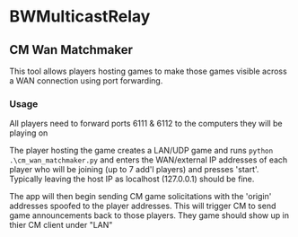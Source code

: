 # BWMulticastRelay

## CM Wan Matchmaker
This tool allows players hosting games to make those games visible across a WAN connection using port forwarding.

### Usage
All players need to forward ports 6111 & 6112 to the computers they will be playing on

The player hosting the game creates a LAN/UDP game and runs `python .\cm_wan_matchmaker.py` and enters the WAN/external IP addresses of each player who will be joining (up to 7 add'l players) and presses 'start'. Typically leaving the host IP as localhost (127.0.0.1) should be fine.

The app will then begin sending CM game solicitations with the 'origin' addresses spoofed to the player addresses. This will trigger CM to send game announcements back to those players. They game should show up in thier CM client under "LAN"
